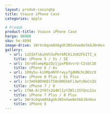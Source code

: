 ```yaml
---
layout: produk-casinghp
title: Vsauce iPhone Case
categories: apple

# Produk
product-title: Vsauce iPhone Case
harga: 90000
sku: hn-4894
image-drive: 1WrXcOqnm8XAgUhJN5nVwe8e5kbJ6nHvx
gallery:
  - url: 1zOImfs6ukVh3uPmtkRCKiJU02FkITI_a
    title: iPhone 5 / 5s / SE
  - url: 1Gre8lwmpKp2Qz1jpxPBdvvrU-C2sbC1O
    title: iPhone 6 / 6s
  - url: 1O9ySu-kihMp4NYFrwyyfgdHNchLBOzc9
    title: iPhone 6 Plus / 6s Plus
  - url: 1r3mOkBOXKD1T50nDWSbbFi3wYcNoCn2U
    title: iPhone 7 / 8
  - url: 1fNA-6r2Y07x2G4KlIzYZNlc3SYQnLS1x
    title: iPhone 7 Plus / 8 Plus
  - url: 1WrXcOqnm8XAgUhJN5nVwe8e5kbJ6nHvx
    title: iPhone X
---
```

